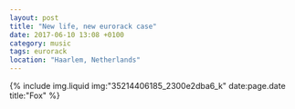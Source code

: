 ```yaml
---
layout: post
title: "New life, new eurorack case"
date: 2017-06-10 13:08 +0100
category: music
tags: eurorack
location: "Haarlem, Netherlands"
---
```


{% include img.liquid img:"35214406185_2300e2dba6_k" date:page.date title:"Fox" %}
